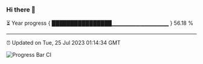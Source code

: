 ### Hi there 👋

⏳ Year progress { ████████████████▁▁▁▁▁▁▁▁▁▁▁▁▁▁ } 56.18 %

---

⏰ Updated on Tue, 25 Jul 2023 01:14:34 GMT

![Progress Bar CI](https://github.com/JuvenileQ/Progress-Bar-CI/workflows/main/badge.svg)
